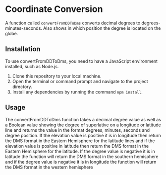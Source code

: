 # Coordinate Conversion
A function called `convertFromDDToDms` converts decimal degrees to degrees-minutes-seconds.
Also shows in which position the degree is located on the globe.

## Installation

To use convertFromDDToDms, you need to have a JavaScript environment installed, such as Node.js.
1. Clone this repository to your local machine.
2. Open the terminal or command prompt and navigate to the project directory.
3. Install any dependencies by running the command `npm install`.

## Usage

The convertFromDDToDms function takes a decimal degree value as well as a Boolean value showing the degree of superlative
 on a longitude or latitude line and returns the value in the format degrees, minutes, seconds and degree position.
If the elevation value is positive it is in longitude then return the DMS format in the Eastern Hemisphere for the latitude lines and if the elevation value is positive in latitude then return the DMS format in the Eastern Hemisphere for the latitude. If the degree value is negative it is in latitude the function will return the DMS format in the southern hemisphere and if the degree value is negative it is in longitude the function will return the DMS format in the western hemisphere


